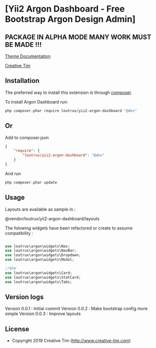 # [Yii2 Argon Dashboard - Free Bootstrap Argon Design Admin]

## PACKAGE IN ALPHA MODE MANY WORK MUST BE MADE !!!


[Theme Documentation](https://demos.creative-tim.com/argon-dashboard/docs/getting-started/overview.html) 

[Creative Tim](https://www.creative-tim.com/product/argon-dashboard)

Installation
------------
The preferred way to install this extension is through [composer](http://getcomposer.org/download/).

To install Argon Dashboard run:

```sh
php composer.phar require loutrux/yii2-argon-dashboard "@dev"
```

## Or

Add to composer.json

```json
{
	"require": {
		"loutrux/yii2-argon-dashboard": "@dev"
	}
}
```

And run

```sh
php composer.phar update
```

Usage
-----

Layouts are available as sample in :

@vendor/loutrux/yii2-argon-dashboard/layouts


The folowing widgets have been refactored or create to assume compatibility :

```php

use loutrux\argon\widgets\Nav;
use loutrux\argon\widgets\NavBar;
use loutrux\argon\widgets\Dropdown;
use loutrux\argon\widgets\Modal;

//NEW
use loutrux\argon\widgets\Card;
use loutrux\argon\widgets\StatCard;
use loutrux\argon\widgets\Tabs;

```


Version logs
------------

Version 0.0.1 : Initial commit 
Version 0.0.2 : Make bootstrap config more simple
Version 0.0.3 : Improve layouts


License
-------
- Copyright 2019 Creative Tim (http://www.creative-tim.com)
